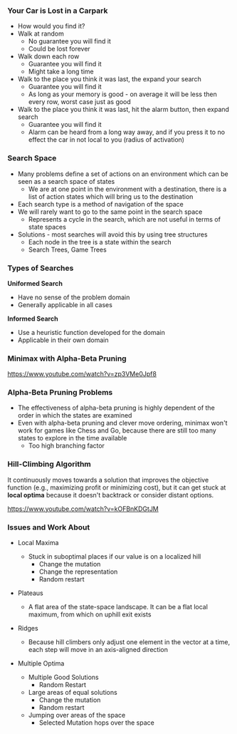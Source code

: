 ### Your Car is Lost in a Carpark
- How would you find it?
- Walk at random
	- No guarantee you will find it
	- Could be lost forever
- Walk down each row
	- Guarantee you will find it
	- Might take a long time
- Walk to the place you think it was last, the expand your search
	- Guarantee you will find it
	- As long as your memory is good - on average it will be less then every row, worst case just as good
- Walk to the place you think it was last, hit the alarm button, then expand search 
	- Guarantee you will find it
	- Alarm can be heard from a long way away, and if you press it to no effect the car in not local to you (radius of activation)

### Search Space
- Many problems define a set of actions on an environment which can be seen as a search space of states
	- We are at one point in the environment with a destination, there is a list of action states which will bring us to the destination
- Each search type is a method of navigation of the space
- We will rarely want to go to the same point in the search space
	- Represents a cycle in the search, which are not useful in terms of state spaces
- Solutions - most searches will avoid this by using tree structures
	- Each node in the tree is a state within the search
	- Search Trees, Game Trees


### Types of Searches
**Uniformed Search**
- Have no sense of the problem domain
- Generally applicable in all cases

**Informed Search**
- Use a heuristic function developed for the domain
- Applicable in their own domain

### Minimax with Alpha-Beta Pruning
https://www.youtube.com/watch?v=zp3VMe0Jpf8

### Alpha-Beta Pruning Problems
- The effectiveness of alpha-beta pruning is highly dependent of the order in which the states are examined
- Even with alpha-beta pruning and clever move ordering, minimax won't work for games like Chess and Go, because there are still too many states to explore in the time available
	- Too high branching factor

### Hill-Climbing Algorithm
It continuously moves towards a solution that improves the objective function (e.g., maximizing profit or minimizing cost), but it can get stuck at **local optima** because it doesn't backtrack or consider distant options.

https://www.youtube.com/watch?v=kOFBnKDGtJM

### Issues and Work About
- Local Maxima
	- Stuck in suboptimal places if our value is on a localized hill
		- Change the mutation
		- Change the representation
		- Random restart
- Plateaus
	- A flat area of the state-space landscape. It can be a flat local maximum, from which on uphill exit exists
- Ridges
	- Because hill climbers only adjust one element in the vector at a time, each step will move in an axis-aligned direction

- Multiple Optima
	- Multiple Good Solutions
		- Random Restart
	- Large areas of equal solutions
		- Change the mutation
		- Random restart
	- Jumping over areas of the space
		- Selected Mutation hops over the space
